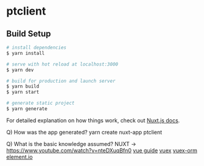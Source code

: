 # ptclient

## Build Setup

```bash
# install dependencies
$ yarn install

# serve with hot reload at localhost:3000
$ yarn dev

# build for production and launch server
$ yarn build
$ yarn start

# generate static project
$ yarn generate
```

For detailed explanation on how things work, check out [Nuxt.js docs](https://nuxtjs.org).

Q) How was the app generated?
yarn create nuxt-app ptclient

Q) What is the basic knowledge assumed?
NUXT -> https://www.youtube.com/watch?v=nteDXuqBfn0
[vue guide](https://vuejs.org/v2/guide/)
[vuex](https://vuex.vuejs.org/guide/)
[vuex-orm](https://vuex-orm.org/)
[element.io](https://element.eleme.io/#/en-US/component/layout)
